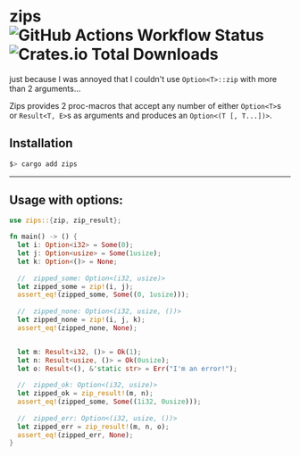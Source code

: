 # zips ![GitHub Actions Workflow Status](https://img.shields.io/github/actions/workflow/status/cartercanedy/zips/test.yml?style=for-the-badge&label=tests) ![Crates.io Total Downloads](https://img.shields.io/crates/d/zips?style=for-the-badge&label=downloads)
just because I was annoyed that I couldn't use `Option<T>::zip` with more than 2 arguments...

Zips provides 2 proc-macros that accept any number of either `Option<T>`s or `Result<T, E>`s as arguments and produces an `Option<(T [, T...])>`.

## Installation
```sh
$> cargo add zips
```
---

## Usage with options:
```rust
use zips::{zip, zip_result};

fn main() -> () {
  let i: Option<i32> = Some(0);
  let j: Option<usize> = Some(1usize);
  let k: Option<()> = None;
 
  //  zipped_some: Option<(i32, usize)>
  let zipped_some = zip!(i, j);
  assert_eq!(zipped_some, Some((0, 1usize)));
 
  //  zipped_none: Option<(i32, usize, ())>
  let zipped_none = zip!(i, j, k);
  assert_eq!(zipped_none, None);


  let m: Result<i32, ()> = Ok(1);
  let n: Result<usize, ()> = Ok(0usize);
  let o: Result<(), &'static str> = Err("I'm an error!");
 
  //  zipped_ok: Option<(i32, usize)>
  let zipped_ok = zip_result!(m, n);
  assert_eq!(zipped_some, Some((1i32, 0usize)));
 
  //  zipped_err: Option<(i32, usize, ())>
  let zipped_err = zip_result!(m, n, o);
  assert_eq!(zipped_err, None);
}
```

